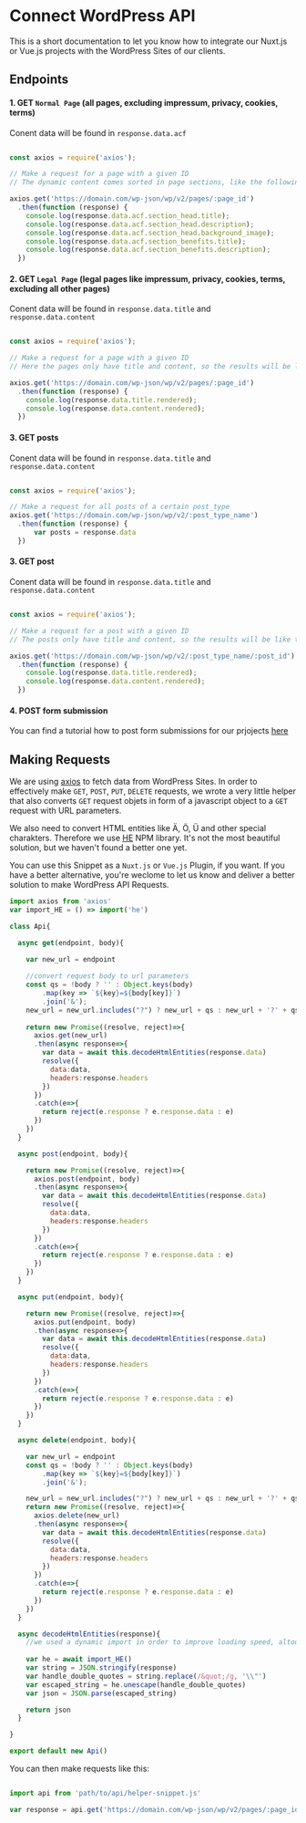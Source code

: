 # Connect WordPress API

This is a short documentation to let you know how to integrate our Nuxt.js or Vue.js projects with the WordPress Sites of our clients.

## Endpoints

#### 1. GET `Normal Page` (all pages, excluding impressum, privacy, cookies, terms)

Conent data will be found in `response.data.acf`

```javascript

const axios = require('axios');

// Make a request for a page with a given ID
// The dynamic content comes sorted in page sections, like the following

axios.get('https://domain.com/wp-json/wp/v2/pages/:page_id')
  .then(function (response) {
    console.log(response.data.acf.section_head.title);
    console.log(response.data.acf.section_head.description);
    console.log(response.data.acf.section_head.background_image);
    console.log(response.data.acf.section_benefits.title); 
    console.log(response.data.acf.section_benefits.description); 
  })
```

#### 2. GET `Legal Page` (legal pages like impressum, privacy, cookies, terms, excluding all other pages)

Conent data will be found in `response.data.title` and `response.data.content`

```javascript

const axios = require('axios');

// Make a request for a page with a given ID
// Here the pages only have title and content, so the results will be like the following

axios.get('https://domain.com/wp-json/wp/v2/pages/:page_id')
  .then(function (response) {
    console.log(response.data.title.rendered);
    console.log(response.data.content.rendered);
  })
```

#### 3. GET posts

Conent data will be found in `response.data.title` and `response.data.content`

```javascript

const axios = require('axios');

// Make a request for all posts of a certain post_type
axios.get('https://domain.com/wp-json/wp/v2/:post_type_name')
  .then(function (response) {
      var posts = response.data
  })
```

#### 3. GET post

Conent data will be found in `response.data.title` and `response.data.content`

```javascript

const axios = require('axios');

// Make a request for a post with a given ID
// The posts only have title and content, so the results will be like the following

axios.get('https://domain.com/wp-json/wp/v2/:post_type_name/:post_id')
  .then(function (response) {
    console.log(response.data.title.rendered);
    console.log(response.data.content.rendered);
  })
```

#### 4. POST form submission

You can find a tutorial how to post form submissions for our prjojects [here](https://github.com/Webhikers/bootstrap-vue-cf7)

## Making Requests

We are using [axios](https://www.npmjs.com/package/axios) to fetch data from WordPress Sites. In order to effectively make ```GET```, ```POST```, ```PUT```, ```DELETE``` requests, we wrote a very little helper that also converts ```GET``` request objets in form of a javascript object to a ```GET``` request with URL parameters. 

We also need to convert HTML entities like Ä, Ö, Ü and other special charakters. Therefore we use [HE](https://www.npmjs.com/package/he) NPM library. It's not the most beautiful solution, but we haven't found a better one yet.

You can use this Snippet as a `Nuxt.js` or `Vue.js` Plugin, if you want. If you have a better alternative, you're weclome to let us know and deliver a better solution to make WordPress API Requests.

```javascript
import axios from 'axios'
var import_HE = () => import('he')

class Api{

  async get(endpoint, body){

    var new_url = endpoint
    
    //convert request body to url parameters
    const qs = !body ? '' : Object.keys(body)
        .map(key => `${key}=${body[key]}`)
        .join('&');
    new_url = new_url.includes("?") ? new_url + qs : new_url + '?' + qs
    
    return new Promise((resolve, reject)=>{
      axios.get(new_url)
      .then(async response=>{
        var data = await this.decodeHtmlEntities(response.data)
        resolve({
          data:data,
          headers:response.headers
        })
      })
      .catch(e=>{
        return reject(e.response ? e.response.data : e)
      })
    })
  }

  async post(endpoint, body){

    return new Promise((resolve, reject)=>{
      axios.post(endpoint, body)
      .then(async response=>{
        var data = await this.decodeHtmlEntities(response.data)
        resolve({
          data:data,
          headers:response.headers
        })
      })
      .catch(e=>{
        return reject(e.response ? e.response.data : e)
      })
    })
  }

  async put(endpoint, body){

    return new Promise((resolve, reject)=>{
      axios.put(endpoint, body)
      .then(async response=>{
        var data = await this.decodeHtmlEntities(response.data)
        resolve({
          data:data,
          headers:response.headers
        })
      })
      .catch(e=>{
        return reject(e.response ? e.response.data : e)
      })
    })
  }

  async delete(endpoint, body){

    var new_url = endpoint
    const qs = !body ? '' : Object.keys(body)
        .map(key => `${key}=${body[key]}`)
        .join('&');

    new_url = new_url.includes("?") ? new_url + qs : new_url + '?' + qs
    return new Promise((resolve, reject)=>{
      axios.delete(new_url)
      .then(async response=>{
        var data = await this.decodeHtmlEntities(response.data)
        resolve({
          data:data,
          headers:response.headers
        })
      })
      .catch(e=>{
        return reject(e.response ? e.response.data : e)
      })
    })
  }

  async decodeHtmlEntities(response){
    //we used a dynamic import in order to improve loading speed, altough this doesn' really have the desired impact, so you are free to import it in the     standard way as well.
    
    var he = await import_HE()
    var string = JSON.stringify(response)
    var handle_double_quotes = string.replace(/&quot;/g, '\\"')
    var escaped_string = he.unescape(handle_double_quotes)
    var json = JSON.parse(escaped_string)

    return json
  }

}

export default new Api()


```

You can then make requests like this:

```javascript

import api from 'path/to/api/helper-snippet.js'

var response = api.get('https://domain.com/wp-json/wp/v2/pages/:page_id')

```
